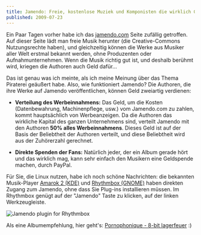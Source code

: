 ```yaml
---
title: Jamendo: Freie, kostenlose Muziek und Komponisten die wirklich Geld verdienen
published: 2009-07-23
---
```


Ein Paar Tagen vorher habe ich das [jamendo.com][1] Seite zufällig getroffen.
Auf dieser Seite lädt man freie Musik herunter (die Creative-Commons Nutzungsrechte haben),
und gleichzeitig können die Werke aus Musiker aller Welt erstmal bekannt werden, ohne Produzenten oder Aufnahmunternehmen.
Wenn die Musik richtig gut ist, und deshalb berühmt wird, kriegen die Authoren auch Geld dafür...

Das ist genau was ich meinte, als ich meine Meinung über das Thema Piraterei geäußert habe.
Also, wie funktioniert Jamendo?
Die Authoren, die ihre Werke auf Jamendo veröffentlichen, können Geld zweiartig verdienen:

  * **Verteilung des Werbeinnahmens:** Das Geld, um die Kosten (Datenbewahrung, Machinenpflege, usw.)
    vom Jamendo.com zu zahlen, kommt hauptsächlich von Werbeanzeigen.
    Da die Authoren das wirkliche Kapital des ganzen Unternehmens sind, verteilt Jamendo mit den Authoren **50% alles Werbeinnahmens**.
    Dieses Geld ist auf der Basis der Beliebtheit der Authoren verteilt, und diese Beliebtheit wird aus der Zuhörerzahl gerechnet.

  * **Direkte Spenden der Fans:** Natürlich jeder, der ein Album gerade hört und das wirklich mag,
    kann sehr einfach den Musikern eine Geldspende machen, durch PayPal.

Für Sie, die Linux nutzen, habe ich noch schöne Nachrichten:
die bekannten Musik-Player [Amarok 2 (KDE)][2] und [Rhythmbox (GNOME)][3]
haben direkten Zugang zum Jamendo, ohne dass Sie Plug-ins installieren müssen.
Im Rhythmbox genügt auf der "Jamendo" Taste zu klicken, auf der linken Werkzeugleiste.

![Jamendo plugin for Rhythmbox](/files/imgs/2009-07_jamendo_rhythmbox.png)

Als eine Albumempfehlung, hier geht's: [Pornophonique - 8-bit lagerfeuer](http://www.jamendo.com/en/album/7505) :)

[1]: <http://www.jamendo.com>
[2]: <http://amarok.kde.org/>
[3]: <http://projects.gnome.org/rhythmbox/>
